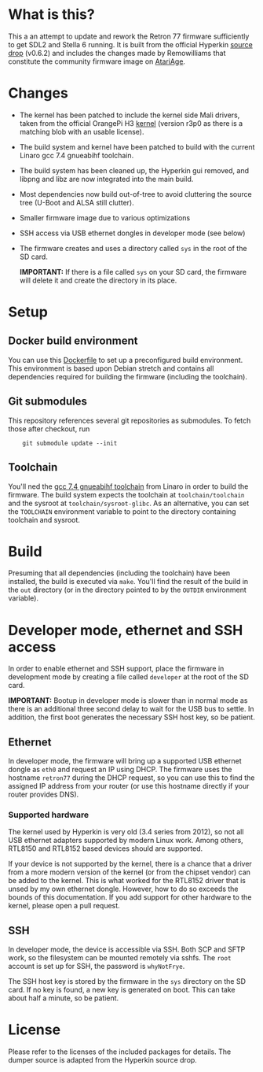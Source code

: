 # What is this?

This a an attempt to update and rework the Retron 77 firmware sufficiently to
get SDL2 and Stella 6 running. It is built from the official Hyperkin
[source drop](https://www.hyperkin.com/r77) (v0.6.2) and includes the
changes made by Remowilliams that constitute the community firmware image on
[AtariAge](http://atariage.com/forums/topic/281462-retron-77-community-build-image/).

# Changes

* The kernel has been patched to include the kernel side Mali drivers, taken from
  the official OrangePi H3
  [kernel](https://github.com/orangepi-xunlong/OrangePiH3_kernel)
  (version r3p0 as there is a matching blob with an usable license).
* The build system and kernel have been patched to build with the current
  Linaro gcc 7.4 gnueabihf toolchain.
* The build system has been cleaned up, the Hyperkin gui removed, and libpng
  and libz are now integrated into the main build.
* Most dependencies now build out-of-tree to avoid cluttering the source tree
  (U-Boot and ALSA still clutter).
* Smaller firmware image due to various optimizations 
* SSH access via USB ethernet dongles in developer mode (see below)
* The firmware creates and uses a directory called `sys` in the root of the
  SD card.
  
  **IMPORTANT:** If there is a file called `sys` on your SD card, the firmware
  will delete it and create the directory in its place.

# Setup

## Docker build environment

You can use this
[Dockerfile](https://github.com/DirtyHairy/r77-firmware-ng-build/tree/master)
to set up a preconfigured build environment.
This environment is based upon Debian stretch and contains all dependencies
required for building the firmware (including the toolchain).

## Git submodules

This repository references several git repositories as submodules. To fetch
those after checkout, run

```
    git submodule update --init
```

## Toolchain

You'll ned the
[gcc 7.4 gnueabihf toolchain](http://releases.linaro.org/components/toolchain/binaries/7.4-2019.02/arm-linux-gnueabihf/)
from Linaro in order to build the firmware. The build
system expects the toolchain at `toolchain/toolchain` and the sysroot at
`toolchain/sysroot-glibc`. As an alternative, you can set the `TOOLCHAIN`
environment variable to point to the directory containing toolchain and sysroot.

# Build

Presuming that all dependencies (including the toolchain) have been installed,
the build is executed via `make`. You'll find the result of the build in the `out`
directory (or in the directory pointed to by the `OUTDIR` environment variable).

# Developer mode, ethernet and SSH access

In order to enable ethernet and SSH support, place the firmware in development mode
by creating a file called `developer` at the root of the SD card.

**IMPORTANT:** Bootup in developer mode is slower than in normal mode as there is an
additional three second delay to wait for the USB bus to settle. In addition, the first
boot generates the necessary SSH host key, so be patient.

## Ethernet

In developer mode, the firmware will bring up a supported USB ethernet dongle as `eth0`
and request an IP using DHCP. The firmware uses the hostname `retron77` during the
DHCP request, so you can use this to find the assigned IP address from your router
(or use this hostname directly if your router provides DNS).

### Supported hardware

The kernel used by Hyperkin is very old (3.4 series from 2012), so not all USB ethernet adapters
supported by modern Linux work. Among others, RTL8150 and RTL8152 based devices
should are supported.

If your device is not supported by the kernel, there is a chance that a driver from
a more modern version of the kernel (or from the chipset vendor) can be added to the
kernel. This is what worked for the RTL8152 driver that is unsed by my own ethernet dongle.
However, how to do so exceeds the bounds of this documentation. If you add support for
other hardware to the kernel, please open a pull request.

## SSH

In developer mode, the device is accessible via SSH. Both SCP and SFTP work, so the filesystem
can be mounted remotely via sshfs. The `root` account is set up for SSH, the password
is `whyNotFrye`.

The SSH host key is stored by the firmware in the `sys` directory on the SD card.
If no key is found, a new key is generated on boot. This can take about half a minute,
so be patient.

# License

Please refer to the licenses of the included packages for details. The dumper
source is adapted from the Hyperkin source drop.
